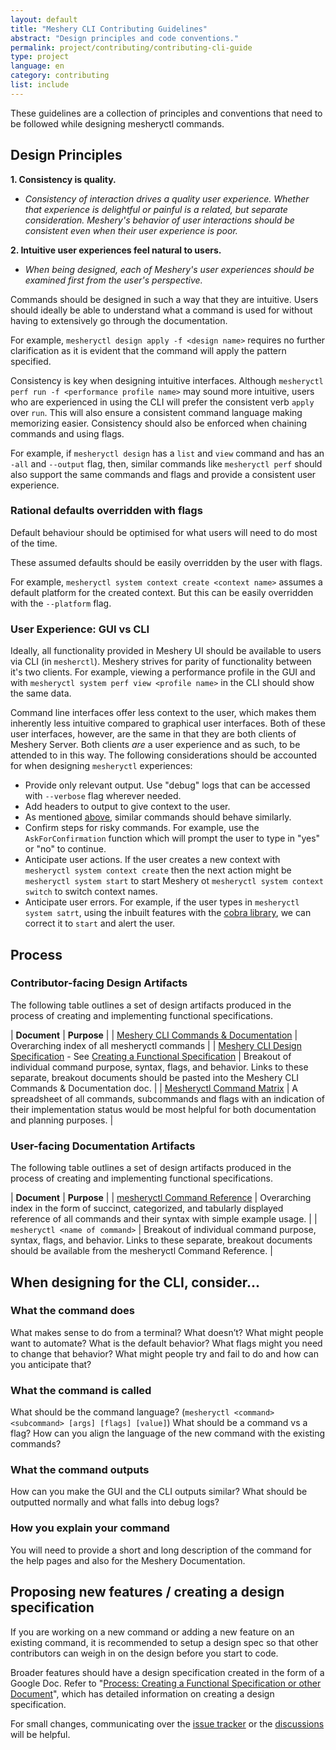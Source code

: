 ```yaml
---
layout: default
title: "Meshery CLI Contributing Guidelines"
abstract: "Design principles and code conventions."
permalink: project/contributing/contributing-cli-guide
type: project
language: en
category: contributing
list: include
---
```


These guidelines are a collection of principles and conventions that need to be followed while designing mesheryctl commands.

## Design Principles

**1. Consistency is quality.**

- _Consistency of interaction drives a *quality* user experience. Whether that experience is delightful or painful is a related, but separate consideration. Meshery's behavior of user interactions should be consistent even when their user experience is poor._

**2. Intuitive user experiences feel natural to users.**

- _When being designed, each of Meshery's user experiences should be examined first from the user's perspective._

Commands should be designed in such a way that they are intuitive. Users should ideally be able to understand what a command is used for without having to extensively go through the documentation.

For example, `mesheryctl design apply -f <design name>` requires no further clarification as it is evident that the command will apply the pattern specified.

Consistency is key when designing intuitive interfaces. Although `mesheryctl perf run -f <performance profile name>` may sound more intuitive, users who are experienced in using the CLI will prefer the consistent verb `apply` over `run`. This will also ensure a consistent command language making memorizing easier. Consistency should also be enforced when chaining commands and using flags.

For example, if `mesheryctl design` has a `list` and `view` command and has an `-all` and `--output` flag, then, similar commands like `mesheryctl perf` should also support the same commands and flags and provide a consistent user experience.

### Rational defaults overridden with flags

Default behaviour should be optimised for what users will need to do most of the time.

These assumed defaults should be easily overridden by the user with flags.

For example, `mesheryctl system context create <context name>` assumes a default platform for the created context. But this can be easily overridden with the `--platform` flag.

### User Experience: GUI vs CLI

Ideally, all functionality provided in Meshery UI should be available to users via CLI (in `mesherctl`). Meshery strives for parity of functionality between it's two clients. For example, viewing a performance profile in the GUI and with `mesheryctl system perf view <profile name>` in the CLI should show the same data.

Command line interfaces offer less context to the user, which makes them inherently less intuitive compared to graphical user interfaces. Both of these user interfaces, however, are the same in that they are both clients of Meshery Server. Both clients _are_ a user experience and as such, to be attended to in this way. The following considerations should be accounted for when designing `mesheryctl` experiences:

- Provide only relevant output. Use "debug" logs that can be accessed with `--verbose` flag wherever needed.
- Add headers to output to give context to the user.
- As mentioned [above](#intuition-vs-consistency), similar commands should behave similarly.
- Confirm steps for risky commands. For example, use the `AskForConfirmation` function which will prompt the user to type in "yes" or "no" to continue.
- Anticipate user actions. If the user creates a new context with `mesheryctl system context create` then the next action might be `mesheryctl system start` to start Meshery ot `mesheryctl system context switch` to switch context names.
- Anticipate user errors. For example, if the user types in `mesheryctl system satrt`, using the inbuilt features with the [cobra library](https://github.com/spf13/cobra), we can correct it to `start` and alert the user.

## Process

### Contributor-facing Design Artifacts

The following table outlines a set of design artifacts produced in the process of creating and implementing functional specifications.

| **Document** | **Purpose** |
| [Meshery CLI Commands & Documentation](https://docs.google.com/document/d/1xRlFpElRmybJ3WacgPKXgCSiQ2poJl3iCCV1dAalf0k/edit#) | Overarching index of all mesheryctl commands |
| [Meshery CLI Design Specification](https://docs.google.com/document/d/1Iw88bZEL_fWeajxHh0BgmhuXGKl455P4CF-vm1yCkU8/edit#) - See [Creating a Functional Specification](https://docs.google.com/document/d/1RP3IWLc-MiQS-QYasqCoVuCH7--G87p5ezE5f_nOzB8/edit) | Breakout of individual command purpose, syntax, flags, and behavior. Links to these separate, breakout documents should be pasted into the Meshery CLI Commands & Documentation doc. |
| [Mesheryctl Command Matrix](https://docs.google.com/spreadsheets/d/1q63sIGAuCnIeDs8PeM-0BAkNj8BBgPUXhLbe1Y-318o/edit#gid=0) | A spreadsheet of all commands, subcommands and flags with an indication of their implementation status would be most helpful for both documentation and planning purposes. |

### User-facing Documentation Artifacts

The following table outlines a set of design artifacts produced in the process of creating and implementing functional specifications.

| **Document** | **Purpose** |
| [mesheryctl Command Reference](https://docs.meshery.io/reference/mesheryctl) | Overarching index in the form of succinct, categorized, and tabularly displayed reference of all commands and their syntax with simple example usage. |
| `mesheryctl <name of command>` | Breakout of individual command purpose, syntax, flags, and behavior. Links to these separate, breakout documents should be available from the mesheryctl Command Reference. |

## When designing for the CLI, consider...

### What the command does

What makes sense to do from a terminal? What doesn’t?
What might people want to automate?
What is the default behavior? What flags might you need to change that behavior?
What might people try and fail to do and how can you anticipate that?

### What the command is called

What should be the command language? (`mesheryctl <command> <subcommand> [args] [flags] [value]`)
What should be a command vs a flag?
How can you align the language of the new command with the existing commands?

### What the command outputs

How can you make the GUI and the CLI outputs similar?
What should be outputted normally and what falls into debug logs?

### How you explain your command

You will need to provide a short and long description of the command for the help pages and also for the Meshery Documentation.

## Proposing new features / creating a design specification

If you are working on a new command or adding a new feature on an existing command, it is recommended to setup a design spec so that other contributors can weigh in on the design before you start to code.

Broader features should have a design specification created in the form of a Google Doc. Refer to "[Process: Creating a Functional Specification or other Document](https://docs.google.com/document/d/1RP3IWLc-MiQS-QYasqCoVuCH7--G87p5ezE5f_nOzB8/edit?usp=sharing)", which has detailed information on creating a design specification.

For small changes, communicating over the [issue tracker](https://github.com/meshery/meshery/issues) or the [discussions](https://github.com/meshery/meshery/discussions) will be helpful.
